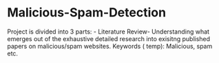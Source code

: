 # Malicious-Spam-Detection
Project is divided into 3 parts: 
    - Literature Review- Understanding what emerges out of the exhaustive detailed research into exisitng published papers on malicious/spam websites.
            Keywords ( temp): Malicious, spam etc. 
            
    
  
